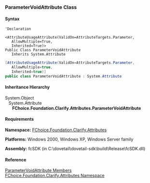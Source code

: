﻿### ParameterVoidAttribute Class

#### Syntax

```vbnet
'Declaration

<AttributeUsageAttribute(ValidOn=AttributeTargets.Parameter, 
   AllowMultiple=True, 
   Inherited=True)>
Public Class ParameterVoidAttribute 
   Inherits System.Attribute
```

```csharp
[AttributeUsageAttribute(ValidOn=AttributeTargets.Parameter, 
   AllowMultiple=true, 
   Inherited=true)]
public class ParameterVoidAttribute : System.Attribute
```

#### Inheritance Hierarchy

System.Object  
   System.Attribute  
      **FChoice.Foundation.Clarify.Attributes.ParameterVoidAttribute**  

#### Requirements

**Namespace:** [FChoice.Foundation.Clarify.Attributes](fcSDK~FChoice.Foundation.Clarify.Attributes_namespace.md)

**Platforms:** Windows 2000, Windows XP, Windows Server family

**Assembly:** fcSDK (in C:\\dovetail\\dovetail-sdk\\build\\Release\\fcSDK.dll)

#### Reference

[ParameterVoidAttribute Members](fcSDK~FChoice.Foundation.Clarify.Attributes.ParameterVoidAttribute_members.md)  
[FChoice.Foundation.Clarify.Attributes Namespace](fcSDK~FChoice.Foundation.Clarify.Attributes_namespace.md)